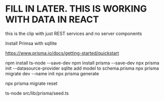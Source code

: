 # FILL IN LATER. THIS IS WORKING WITH DATA IN REACT 

this is the clip with just REST services and no server components

Install Primsa with sqllite

https://www.prisma.io/docs/getting-started/quickstart

npm install ts-node --save-dev
npm install prisma --save-dev
npx prisma init --datasource-provider sqlite
add model to schema.prisma
npx prisma migrate dev --name init
npx prisma generate

npx prisma migrate reset

ts-node src/lib/prisma/seed.ts
